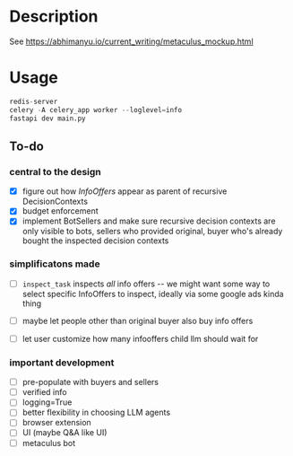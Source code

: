 # Description

See https://abhimanyu.io/current_writing/metaculus_mockup.html

# Usage

```python
redis-server
celery -A celery_app worker --loglevel=info
fastapi dev main.py
```

## To-do
### central to the design
- [x] figure out how *InfoOffers* appear as parent of recursive DecisionContexts
- [x] budget enforcement
- [x] implement BotSellers and make sure recursive decision contexts are only visible to bots, sellers who provided original, buyer who's already bought the inspected decision contexts

### simplificatons made
- [ ] `inspect_task` inspects *all* info offers -- we might want some way to select specific InfoOffers to inspect, ideally via some google ads kinda thing
- [ ] maybe let people other than original buyer also buy info offers
- [ ] let user customize how many infooffers child llm should wait for


### important development
- [ ] pre-populate with buyers and sellers
- [ ] verified info
- [ ] logging=True
- [ ] better flexibility in choosing LLM agents
- [ ] browser extension
- [ ] UI (maybe Q&A like UI)
- [ ] metaculus bot